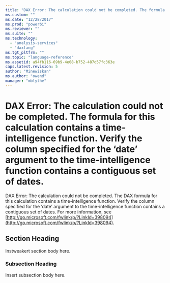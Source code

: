 ```yaml
---
title: "DAX Error: The calculation could not be completed. The formula for this calculation contains a time-intelligence function. Verify the column specified for the ‘date’ argument to the time-intelligence function contains a contiguous set of dates. | Microsoft Docs"
ms.custom: ""
ms.date: "12/28/2017"
ms.prod: "powerbi"
ms.reviewer: ""
ms.suite: ""
ms.technology: 
  - "analysis-services"
  - "daxlang"
ms.tgt_pltfrm: ""
ms.topic: "language-reference"
ms.assetid: a94fb116-69b9-4e08-b752-487d57fc363e
caps.latest.revision: 5
author: "Minewiskan"
ms.author: "owend"
manager: "mblythe"
---
```

# DAX Error: The calculation could not be completed. The formula for this calculation contains a time-intelligence function. Verify the column specified for the ‘date’ argument to the time-intelligence function contains a contiguous set of dates.
DAX Error: The calculation could not be completed. The DAX formula for this calculation contains a time-intelligence function. Verify the column specified for the ‘date’ argument to the time-intelligence function contains a contiguous set of dates. For more information, see [http://go.microsoft.com/fwlink/p/?LinkId=398094](http://go.microsoft.com/fwlink/p/?LinkId=398094).  
  
## Section Heading  
Instweakert section body here.  
  
### Subsection Heading  
Insert subsection body here.  
  
